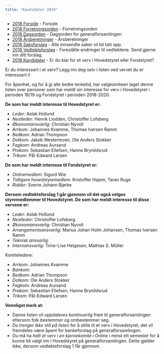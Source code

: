```yaml
---
title: "Kandidater 2018"
---
```


* [2018 Forside](/wiki/online/generalforsamlingen/genfors2018)   - Forside
* [2018 Forretningsorden](/wiki/online/generalforsamlingen/genfors2018/forretningsorden) - Forretningsorden
* [2018 Dagsorden](/wiki/online/generalforsamlingen/genfors2018/dagsorden) - Dagsorden for generalforsamlingen
* [2018 Årsberetninger](/wiki/online/generalforsamlingen/genfors2018/aarsberetninger) - Årsberetninger
* [2018 Saksforslag](/wiki/online/generalforsamlingen/genfors2018/saksforslag) - Alle innsendte saker vil bli tatt opp.
* [2018 Vedtektsforslag](/wiki/online/generalforsamlingen/genfors2018/vedtekstforslag) - Foreslåtte endringer til vedtektene. Send gjerne inn ditt forslag.
* [2018 Kandidater](/wiki/online/generalforsamlingen/genfors2018/valg) - Er du klar for et verv i Hovedstyret eller Fondstyret? 

Er du interessert i et verv? Legg inn deg selv i listen ved vervet du er interessert i!

For åpenhet, og for å gi alle bedre tenketid, har valgkomiteen laget denne listen over personer som har meldt sin interesse for verv i Hovedstyret i perioden 18/19 og Fondstyret i perioden 2018-2020. 

**De som har meldt interesse til Hovedstyret er:**

* *Leder:*   Aslak Hollund
* *Nestleder:* Henrik Liodden, Christoffer Lofsberg
* *Økonomiansvarlig:* Christian Nyvoll
* *Arrkom:* Johannes Kvamme, Thomas Iversen Ramm
* *Bedkom:*  Adrian Thompson
* *Dotkom:*  Jakob Westermoen, Ole Anders Stokker
* *Fagkom:*  Andreas Aursand
* *Prokom:*  Sebastian Ellefsen, Hanne Brynildsrud
* *Trikom:*  Pål-Edward Larsen 

**De som har meldt interesse til Fondstyret er:**

* *Onlinemedlem:* Sigurd Wie
* *Tidligere hovedstyremedlem:* Kristoffer Hajem, Taran Ruge  
* *Ridder:* Sverre Johann Bjørke

**Dersom vedtektsforslag 1 går gjennom vil det også velges styremedlemmer til Hovedstyret. De som har meldt interesse til disse vervene er:**  

* *Leder:*   Aslak Hollund  
* *Nestleder:* Christoffer Lofsberg
* *Økonomiansvarlig:* Christian Nyvoll
* *Arrangementsansvarlig*: Marius Johan Holm Johansen, Thomas Iversen Ramm
* *Teknisk ansvarlig*:  
* *Internansvarlig:* Trine-Lise Helgesen, Mathias S. Müller 

Komitéledere:

* *Arrkom:* Johannes Kvamme
* *Bankom:*
* *Bedkom:*  Adrian Thompson
* *Dotkom:* Ole Anders Stokker
* *Fagkom:*  Andreas Aursand
* *Prokom:*  Sebastian Ellefsen, Hanne Brynildsrud
* *Trikom:*  Pål-Edward Larsen 

**Vennligst merk at:**

* Denne listen vil *oppdateres kontinuerlig* frem til generalforsamlingen ettersom folk bestemmer og ombestemmer seg.
* *Du trenger ikke stå på listen* for å stille til et verv i Hovedstyret, det vil fremdeles være åpent for benkeforslag på generalforsamlingen.
* Du må ha *hatt et verv i en kjernekomité i Online* i minst ett semester for å kunne bli valgt inn i Hovedstyret på generalforsamlingen. Dette gjelder ikke, dersom vedtektsforslag 1 får gjennom.